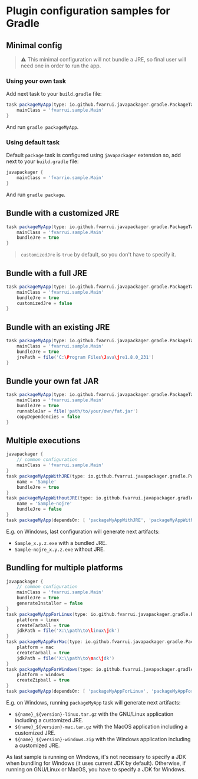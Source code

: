 # Plugin configuration samples for Gradle

## Minimal config

> :warning: This minimal configuration will not bundle a  JRE, so final user will need one in order to run the app.

### Using your own task

Add next task to your `build.gradle` file:

```groovy
task packageMyApp(type: io.github.fvarrui.javapackager.gradle.PackageTask, dependsOn: build) {
	mainClass = 'fvarrui.sample.Main'
}
```

And run `gradle packageMyApp`.

### Using default task

Default `package` task is configured using `javapackager` extension so, add next to your `build.gradle` file:

```groovy
javapackager {
	mainClass = 'fvarrio.sample.Main'
}
```
And run `gradle package`.

## Bundle with a customized JRE

```groovy
task packageMyApp(type: io.github.fvarrui.javapackager.gradle.PackageTask, dependsOn: build) {
	mainClass = 'fvarrui.sample.Main'
	bundleJre = true
}
```

> `customizedJre` is `true` by default, so you don't have to specify it.

## Bundle with a full  JRE

```groovy 
task packageMyApp(type: io.github.fvarrui.javapackager.gradle.PackageTask, dependsOn: build) {
	mainClass = 'fvarrui.sample.Main'
	bundleJre = true
	customizedJre = false
}
```

## Bundle with an existing JRE

```groovy
task packageMyApp(type: io.github.fvarrui.javapackager.gradle.PackageTask, dependsOn: build) {
	mainClass = 'fvarrui.sample.Main'
	bundleJre = true
	jrePath = file('C:\Program Files\Java\jre1.8.0_231')
}
```

## Bundle your own fat JAR

```groovy
task packageMyApp(type: io.github.fvarrui.javapackager.gradle.PackageTask, dependsOn: build) {
	mainClass = 'fvarrui.sample.Main'
	bundleJre = true
	runnableJar = file('path/to/your/own/fat.jar')
	copyDependencies = false
}
```

## Multiple executions

```groovy
javapackager {
    // common configuration
	mainClass = 'fvarrui.sample.Main'
}
task packageMyAppWithJRE(type: io.github.fvarrui.javapackager.gradle.PackageTask, dependsOn: build) {
	name = 'Sample'
	bundleJre = true
}
task packageMyAppWithoutJRE(type: io.github.fvarrui.javapackager.gradle.PackageTask, dependsOn: build) {
	name = 'Sample-nojre'
	bundleJre = false
}
task packageMyApp(dependsOn: [ 'packageMyAppWithJRE', 'packageMyAppWithoutJRE' ])
```

E.g. on Windows, last configuration will generate next artifacts:
* `Sample_x.y.z.exe` with a bundled JRE.
* `Sample-nojre_x.y.z.exe` without JRE.

## Bundling for multiple platforms

```groovy
javapackager {
	// common configuration
	mainClass = 'fvarrui.sample.Main'
	bundleJre = true
	generateInstaller = false
}
task packageMyAppForLinux(type: io.github.fvarrui.javapackager.gradle.PackageTask, dependsOn: build) {
	platform = linux
	createTarball = true
	jdkPath = file('X:\\path\to\linux\jdk')
}
task packageMyAppForMac(type: io.github.fvarrui.javapackager.gradle.PackageTask, dependsOn: build) {
	platform = mac
	createTarball = true
	jdkPath = file('X:\\path\to\mac\jdk')
}
task packageMyAppForWindows(type: io.github.fvarrui.javapackager.gradle.PackageTask, dependsOn: build) {
	platform = windows
	createZipball = true
}
task packageMyApp(dependsOn: [ 'packageMyAppForLinux', 'packageMyAppForMac', 'packageMyAppForWindows' ])
```

E.g. on Windows, running `packageMyApp` task will generate next artifacts:

* `${name}_${version}-linux.tar.gz` with the GNU/Linux application including a customized JRE.
* `${name}_${version}-mac.tar.gz` with the MacOS application including a customized JRE.
* `${name}_${version}-windows.zip` with the Windows application including a customized JRE.

As last sample is running on Windows, it's not necessary to specify a JDK when bundling for Windows (it uses current JDK by default). Otherwise, if running on GNU/Linux or MacOS, you have to specify a JDK for Windows.

